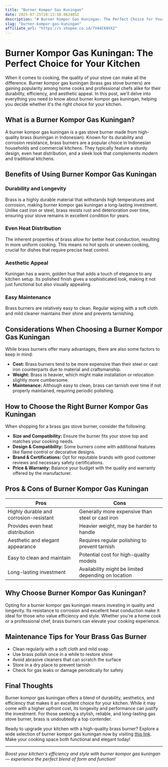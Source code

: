 ```yaml
---
title: "Burner Kompor Gas Kuningan"
date: 2025-07-25T20:13:58.062485Z
description: "# Burner Kompor Gas Kuningan: The Perfect Choice for Your Kitchen..."
slug: "burner-kompor-gas-kuningan"
affiliate_url: "https://s.shopee.co.id/7V44C68VX2"
---
```

# Burner Kompor Gas Kuningan: The Perfect Choice for Your Kitchen

When it comes to cooking, the quality of your stove can make all the difference. Burner kompor gas kuningan (brass gas stove burners) are gaining popularity among home cooks and professional chefs alike for their durability, efficiency, and aesthetic appeal. In this post, we'll delve into everything you need to know about burner kompor gas kuningan, helping you decide whether it's the right choice for your kitchen.

## What is a Burner Kompor Gas Kuningan?

A burner kompor gas kuningan is a gas stove burner made from high-quality brass (kuningan in Indonesian). Known for its durability and corrosion resistance, brass burners are a popular choice in Indonesian households and commercial kitchens. They typically feature a sturdy design, even heat distribution, and a sleek look that complements modern and traditional kitchens.

## Benefits of Using Burner Kompor Gas Kuningan

### Durability and Longevity
Brass is a highly durable material that withstands high temperatures and corrosion, making burner kompor gas kuningan a long-lasting investment. Unlike cast iron or steel, brass resists rust and deterioration over time, ensuring your stove remains in excellent condition for years.

### Even Heat Distribution
The inherent properties of brass allow for better heat conduction, resulting in more uniform cooking. This means no hot spots or uneven cooking, crucial for dishes that require precise heat control.

### Aesthetic Appeal
Kuningan has a warm, golden hue that adds a touch of elegance to any kitchen setup. Its polished finish gives a sophisticated look, making it not just functional but also visually appealing.

### Easy Maintenance
Brass burners are relatively easy to clean. Regular wiping with a soft cloth and mild cleaner maintains their shine and prevents tarnishing.

## Considerations When Choosing a Burner Kompor Gas Kuningan

While brass burners offer many advantages, there are also some factors to keep in mind:

- **Cost:** Brass burners tend to be more expensive than their steel or cast iron counterparts due to material and craftsmanship.
- **Weight:** Brass is heavier, which might make installation or relocation slightly more cumbersome.
- **Maintenance:** Although easy to clean, brass can tarnish over time if not properly maintained, requiring periodic polishing.

## How to Choose the Right Burner Kompor Gas Kuningan

When shopping for a brass gas stove burner, consider the following:

- **Size and Compatibility:** Ensure the burner fits your stove top and matches your cooking needs.
- **Design & Compatibility:** Some burners come with additional features like flame control or decorative designs.
- **Brand & Certifications:** Opt for reputable brands with good customer reviews and necessary safety certifications.
- **Price & Warranty:** Balance your budget with the quality and warranty offered by the manufacturer.

## Pros & Cons of Burner Kompor Gas Kuningan

| Pros                                            | Cons                                            |
|-------------------------------------------------|-------------------------------------------------|
| Highly durable and corrosion-resistant        | Generally more expensive than steel or cast iron |
| Provides even heat distribution                | Heavier weight, may be harder to handle        |
| Aesthetic and elegant appearance               | Requires regular polishing to prevent tarnish  |
| Easy to clean and maintain                     | Potential cost for high-quality models        |
| Long-lasting investment                        | Availability might be limited depending on location |

## Why Choose Burner Kompor Gas Kuningan?

Opting for a burner kompor gas kuningan means investing in quality and longevity. Its resistance to corrosion and excellent heat conduction make it ideal for those who value efficiency and style. Whether you're a home cook or a professional chef, brass burners can elevate your cooking experience.

## Maintenance Tips for Your Brass Gas Burner

- Clean regularly with a soft cloth and mild soap
- Use brass polish once in a while to restore shine
- Avoid abrasive cleaners that can scratch the surface
- Store in a dry place to prevent tarnish
- Check for gas leaks or damage periodically for safety

## Final Thoughts

Burner kompor gas kuningan offers a blend of durability, aesthetics, and efficiency that makes it an excellent choice for your kitchen. While it may come with a higher upfront cost, its longevity and performance can justify the investment. For those seeking a stylish, reliable, and long-lasting gas stove burner, brass is undoubtedly a top contender.

Ready to upgrade your kitchen with a high-quality brass burner? Explore a wide selection of burner kompor gas kuningan now by visiting [this link](https://s.shopee.co.id/7V44C68VX2). Make your cooking space both functional and elegant today!

---

*Boost your kitchen's efficiency and style with burner kompor gas kuningan — experience the perfect blend of form and function!*
